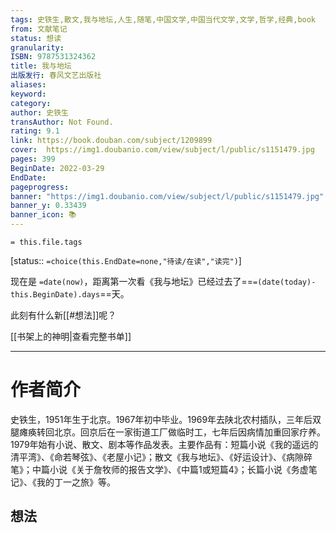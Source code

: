```yaml
---
tags: 史铁生,散文,我与地坛,人生,随笔,中国文学,中国当代文学,文学,哲学,经典,book
from: 文献笔记
status: 想读
granularity: 
ISBN: 9787531324362
title: 我与地坛
出版发行: 春风文艺出版社
aliases: 
keyword: 
category: 
author: 史铁生
transAuthor: Not Found.
rating: 9.1
link: https://book.douban.com/subject/1209899
cover:  https://img1.doubanio.com/view/subject/l/public/s1151479.jpg
pages: 399
BeginDate: 2022-03-29
EndDate:
pageprogress:
banner: "https://img1.doubanio.com/view/subject/l/public/s1151479.jpg"
banner_y: 0.33439
banner_icon: 📚
---
```


```
= this.file.tags
```

[status:: `=choice(this.EndDate=none,"待读/在读","读完")`]

现在是 `=date(now)`，距离第一次看《我与地坛》已经过去了==`=(date(today)-this.BeginDate).days`==天。

此刻有什么新[[#想法]]呢？

[[书架上的神明|查看完整书单]]

---
# 作者简介

史铁生，1951年生于北京。1967年初中毕业。1969年去陕北农村插队，三年后双腿瘫痪转回北京。回京后在一家街道工厂做临时工，七年后因病情加重回家疗养。1979年始有小说、散文、剧本等作品发表。主要作品有：短篇小说《我的遥远的清平湾》、《命若琴弦》、《老屋小记》；散文《我与地坛》、《好运设计》、《病隙碎笔》；中篇小说《关于詹牧师的报告文学》、《中篇1或短篇4》；长篇小说《务虚笔记》、《我的丁一之旅》等。


## 想法


